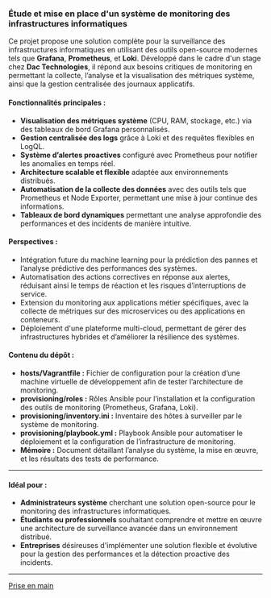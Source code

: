 ### Étude et mise en place d'un système de monitoring des infrastructures informatiques

Ce projet propose une solution complète pour la surveillance des infrastructures informatiques en utilisant des outils open-source modernes tels que **Grafana**, **Prometheus**, et **Loki**. Développé dans le cadre d'un stage chez **Dac Technologies**, il répond aux besoins critiques de monitoring en permettant la collecte, l’analyse et la visualisation des métriques système, ainsi que la gestion centralisée des journaux applicatifs.

#### Fonctionnalités principales :
- **Visualisation des métriques système** (CPU, RAM, stockage, etc.) via des tableaux de bord Grafana personnalisés.
- **Gestion centralisée des logs** grâce à Loki et des requêtes flexibles en LogQL.
- **Système d’alertes proactives** configuré avec Prometheus pour notifier les anomalies en temps réel.
- **Architecture scalable et flexible** adaptée aux environnements distribués.
- **Automatisation de la collecte des données** avec des outils tels que Prometheus et Node Exporter, permettant une mise à jour continue des informations.
- **Tableaux de bord dynamiques** permettant une analyse approfondie des performances et des incidents de manière intuitive.

#### Perspectives :
- Intégration future du machine learning pour la prédiction des pannes et l’analyse prédictive des performances des systèmes.
- Automatisation des actions correctives en réponse aux alertes, réduisant ainsi le temps de réaction et les risques d’interruptions de service.
- Extension du monitoring aux applications métier spécifiques, avec la collecte de métriques sur des microservices ou des applications en conteneurs.
- Déploiement d'une plateforme multi-cloud, permettant de gérer des infrastructures hybrides et d’améliorer la résilience des systèmes.

#### Contenu du dépôt :
- **hosts/Vagrantfile :** Fichier de configuration pour la création d’une machine virtuelle de développement afin de tester l’architecture de monitoring.
- **provisioning/roles :** Rôles Ansible pour l’installation et la configuration des outils de monitoring (Prometheus, Grafana, Loki).
- **provisioning/inventory.ini :** Inventaire des hôtes à surveiller par le système de monitoring.
- **provisioning/playbook.yml :** Playbook Ansible pour automatiser le déploiement et la configuration de l’infrastructure de monitoring.
- **Mémoire :** Document détaillant l’analyse du système, la mise en œuvre, et les résultats des tests de performance.

---

#### Idéal pour :  
- **Administrateurs système** cherchant une solution open-source pour le monitoring des infrastructures informatiques.
- **Étudiants ou professionnels** souhaitant comprendre et mettre en œuvre une architecture de surveillance avancée dans un environnement distribué.
- **Entreprises** désireuses d'implémenter une solution flexible et évolutive pour la gestion des performances et la détection proactive des incidents.

---

[Prise en main](hosts/README.md)